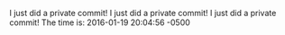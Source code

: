 I just did a private commit!
I just did a private commit!
I just did a private commit! The time is: 2016-01-19 20:04:56 -0500
